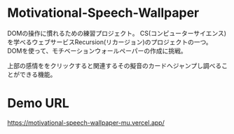 # Motivational-Speech-Wallpaper
DOMの操作に慣れるための練習プロジェクト。  CS(コンピューターサイエンス)を学べるウェブサービスRecursion(リカージョン)のプロジェクトの一つ。 DOMを使って、モチベーションウォールペーパーの作成に挑戦。

上部の感情ををクリックすると関連するその擬音のカードへジャンプし調べることができる機能。


# Demo URL

https://motivational-speech-wallpaper-mu.vercel.app/
